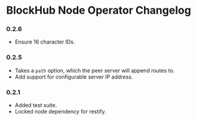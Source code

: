 # BlockHub Node Operator Changelog

### 0.2.6

* Ensure 16 character IDs.

### 0.2.5

* Takes a `path` option, which the peer server will append routes to.
* Add support for configurable server IP address.

### 0.2.1

* Added test suite.
* Locked node dependency for restify.
